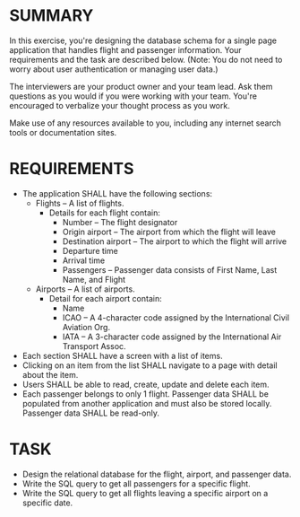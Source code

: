 # SUMMARY

In this exercise, you're designing the database schema for a single page application that handles flight and passenger information. Your requirements and the task are described below. (Note: You do not need to worry about user authentication or managing user data.)

The interviewers are your product owner and your team lead. Ask them questions as you would if you were working with your team. You're encouraged to verbalize your thought process as you work.

Make use of any resources available to you, including any internet search tools or documentation sites.

# REQUIREMENTS 

* The application SHALL have the following sections: 
  * Flights – A list of flights. 
    * Details for each flight contain: 
      * Number – The flight designator 
      * Origin airport – The airport from which the flight will leave 
      * Destination airport – The airport to which the flight will arrive 
      * Departure time 
      * Arrival time
      * Passengers – Passenger data consists of First Name, Last Name, and Flight 
  * Airports – A list of airports. 
    * Detail for each airport contain: 
      * Name 
      * ICAO – A 4-character code assigned by the International Civil Aviation Org. 
      *  IATA – A 3-character code assigned by the International Air Transport Assoc. 
* Each section SHALL have a screen with a list of items.  
* Clicking on an item from the list SHALL navigate to a page with detail about the item. 
* Users SHALL be able to read, create, update and delete each item. 
* Each passenger belongs to only 1 flight. Passenger data SHALL be populated from another application and must also be stored locally. Passenger data SHALL be read-only.
 
# TASK
 
* Design the relational database for the flight, airport, and passenger data.
* Write the SQL query to get all passengers for a specific flight. 
* Write the SQL query to get all flights leaving a specific airport on a specific date. 
